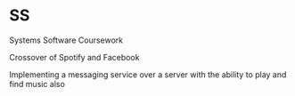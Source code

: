 # SS
Systems Software Coursework

Crossover of Spotify and Facebook

Implementing a messaging service over a server with the ability to play and find music also
